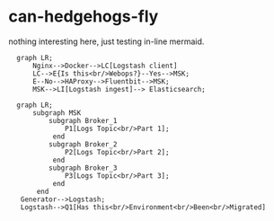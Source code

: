 # can-hedgehogs-fly

nothing interesting here, just testing in-line mermaid.


```mermaid
  graph LR;
      Nginx-->Docker-->LC[Logstash client]
      LC-->E{Is this<br/>Webops?}--Yes-->MSK;
      E--No-->HAProxy-->Fluentbit-->MSK;
      MSK-->LI[Logstash ingest]--> Elasticsearch;
```


```mermaid
  graph LR;
      subgraph MSK
          subgraph Broker_1
              P1[Logs Topic<br/>Part 1];
           end
          subgraph Broker_2
              P2[Logs Topic<br/>Part 2];
           end
          subgraph Broker_3
              P3[Logs Topic<br/>Part 3];
           end
       end
   Generator-->Logstash;
   Logstash-->Q1[Has this<br/>Environment<br/>Been<br/>Migrated]
```
